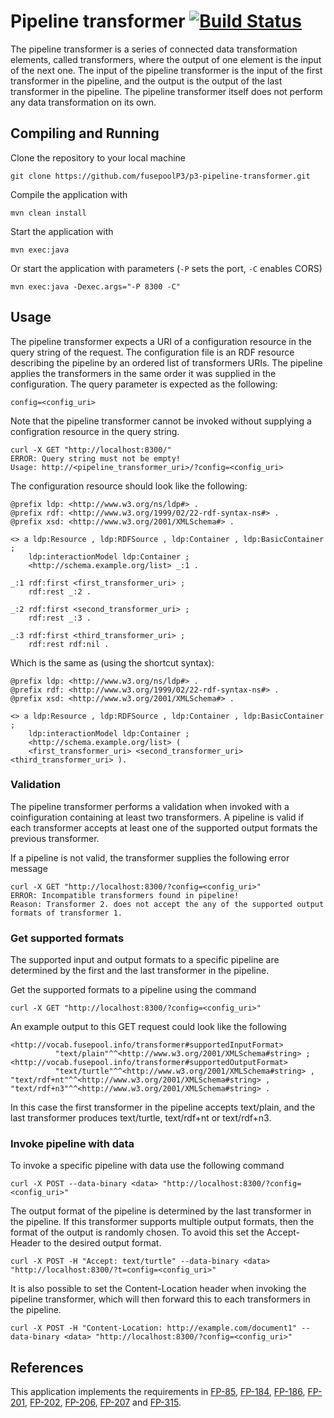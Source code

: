 # Pipeline transformer [![Build Status](https://travis-ci.org/fusepoolP3/p3-pipeline-transformer.svg)](https://travis-ci.org/fusepoolP3/p3-pipeline-transformer)
The pipeline transformer is a series of connected data transformation elements, called transformers, where the output of one element is the input of the next one. The input of the pipeline transformer is the input of the first transformer in the pipeline, and the output is the output of the last transformer in the pipeline. The pipeline transformer itself does not perform any data transformation on its own.

## Compiling and Running

Clone the repository to your local machine

    git clone https://github.com/fusepoolP3/p3-pipeline-transformer.git

Compile the application with

    mvn clean install

Start the application with

    mvn exec:java

Or start the application with parameters (`-P` sets the port, `-C` enables CORS)

    mvn exec:java -Dexec.args="-P 8300 -C"

## Usage

The pipeline transformer expects a URI of a configuration resource in the query string of the request. The configuration file is an RDF resource describing the pipeline by an ordered list of transformers URIs. The pipeline applies the transformers in the same order it was supplied in the configuration. The query parameter is expected as the following:

    config=<config_uri>

Note that the pipeline transformer cannot be invoked without supplying a configration resource in the query string.

    curl -X GET "http://localhost:8300/"
    ERROR: Query string must not be empty!
    Usage: http://<pipeline_transformer_uri>/?config=<config_uri>
    
The configuration resource should look like the following:

    @prefix ldp: <http://www.w3.org/ns/ldp#> .
    @prefix rdf: <http://www.w3.org/1999/02/22-rdf-syntax-ns#> .
    @prefix xsd: <http://www.w3.org/2001/XMLSchema#> .
    
    <> a ldp:Resource , ldp:RDFSource , ldp:Container , ldp:BasicContainer ;
        ldp:interactionModel ldp:Container ;
        <http://schema.example.org/list> _:1 .
    
    _:1 rdf:first <first_transformer_uri> ;
        rdf:rest _:2 .
    
    _:2 rdf:first <second_transformer_uri> ;
        rdf:rest _:3 .
    	
    _:3 rdf:first <third_transformer_uri> ;
        rdf:rest rdf:nil .

Which is the same as (using the shortcut syntax):

    @prefix ldp: <http://www.w3.org/ns/ldp#> .
    @prefix rdf: <http://www.w3.org/1999/02/22-rdf-syntax-ns#> .
    @prefix xsd: <http://www.w3.org/2001/XMLSchema#> .
    
    <> a ldp:Resource , ldp:RDFSource , ldp:Container , ldp:BasicContainer ;
        ldp:interactionModel ldp:Container ;
        <http://schema.example.org/list> (
        <first_transformer_uri> <second_transformer_uri> <third_transformer_uri> ).

### Validation

The pipeline transformer performs a validation when invoked with a coinfiguration containing at least two transformers. A pipeline is valid if each transformer accepts at least one of the supported output formats the previous transformer.

If a pipeline is not valid, the transformer supplies the following error message

    curl -X GET "http://localhost:8300/?config=<config_uri>"
    ERROR: Incompatible transformers found in pipeline!
    Reason: Transformer 2. does not accept the any of the supported output formats of transformer 1.

### Get supported formats

The supported input and output formats to a specific pipeline are determined by the first and the last transformer in the pipeline.

Get the supported formats to a pipeline using the command

    curl -X GET "http://localhost:8300/?config=<config_uri>"

An example output to this GET request could look like the following

    <http://vocab.fusepool.info/transformer#supportedInputFormat>
              "text/plain"^^<http://www.w3.org/2001/XMLSchema#string> ;
    <http://vocab.fusepool.info/transformer#supportedOutputFormat>
              "text/turtle"^^<http://www.w3.org/2001/XMLSchema#string> ,  "text/rdf+nt"^^<http://www.w3.org/2001/XMLSchema#string> , "text/rdf+n3"^^<http://www.w3.org/2001/XMLSchema#string> .

In this case the first transformer in the pipeline accepts text/plain, and the last transformer produces text/turtle, text/rdf+nt or text/rdf+n3.

### Invoke pipeline with data

To invoke a specific pipeline with data use the following command

    curl -X POST --data-binary <data> "http://localhost:8300/?config=<config_uri>"

The output format of the pipeline is determined by the last transformer in the pipeline. If this transformer supports multiple output formats, then the format of the output is randomly chosen. To avoid this set the Accept-Header to the desired output format.

    curl -X POST -H "Accept: text/turtle" --data-binary <data> "http://localhost:8300/?t=config=<config_uri>"

It is also possible to set the Content-Location header when invoking the pipeline transformer, which will then forward this to each transformers in the pipeline.

    curl -X POST -H "Content-Location: http://example.com/document1" --data-binary <data> "http://localhost:8300/?config=<config_uri>"

## References
This application implements the requirements in [FP-85](https://fusepool.atlassian.net/browse/FP-85), [FP-184](https://fusepool.atlassian.net/browse/FP-184), [FP-186](https://fusepool.atlassian.net/browse/FP-186), [FP-201](https://fusepool.atlassian.net/browse/FP-201), [FP-202](https://fusepool.atlassian.net/browse/FP-202), [FP-206](https://fusepool.atlassian.net/browse/FP-206), [FP-207](https://fusepool.atlassian.net/browse/FP-207) and [FP-315](https://fusepool.atlassian.net/browse/FP-315).

